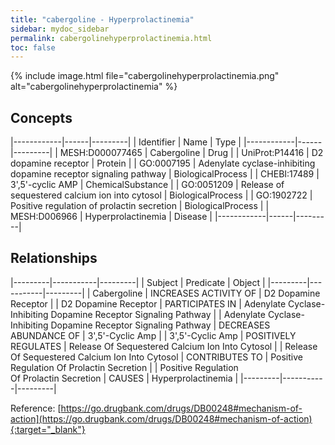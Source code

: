 ```yaml
---
title: "cabergoline - Hyperprolactinemia"
sidebar: mydoc_sidebar
permalink: cabergolinehyperprolactinemia.html
toc: false 
---
```


{% include image.html file="cabergolinehyperprolactinemia.png" alt="cabergolinehyperprolactinemia" %}

## Concepts

|------------|------|---------|
| Identifier | Name | Type    |
|------------|------|---------|
| MESH:D000077465 | Cabergoline | Drug |
| UniProt:P14416 | D2 dopamine receptor | Protein |
| GO:0007195 | Adenylate cyclase-inhibiting dopamine receptor signaling pathway | BiologicalProcess |
| CHEBI:17489 | 3',5'-cyclic AMP | ChemicalSubstance |
| GO:0051209 | Release of sequestered calcium ion into cytosol | BiologicalProcess |
| GO:1902722 | Positive regulation of prolactin secretion | BiologicalProcess |
| MESH:D006966 | Hyperprolactinemia | Disease |
|------------|------|---------|

## Relationships

|---------|-----------|---------|
| Subject | Predicate | Object  |
|---------|-----------|---------|
| Cabergoline | INCREASES ACTIVITY OF | D2 Dopamine Receptor |
| D2 Dopamine Receptor | PARTICIPATES IN | Adenylate Cyclase-Inhibiting Dopamine Receptor Signaling Pathway |
| Adenylate Cyclase-Inhibiting Dopamine Receptor Signaling Pathway | DECREASES ABUNDANCE OF | 3',5'-Cyclic Amp |
| 3',5'-Cyclic Amp | POSITIVELY REGULATES | Release Of Sequestered Calcium Ion Into Cytosol |
| Release Of Sequestered Calcium Ion Into Cytosol | CONTRIBUTES TO | Positive Regulation Of Prolactin Secretion |
| Positive Regulation Of Prolactin Secretion | CAUSES | Hyperprolactinemia |
|---------|-----------|---------|

Reference: [https://go.drugbank.com/drugs/DB00248#mechanism-of-action](https://go.drugbank.com/drugs/DB00248#mechanism-of-action){:target="_blank"}